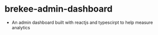 # brekee-admin-dashboard


- An admin dashboard built with reactjs and typescirpt to help measure analytics
